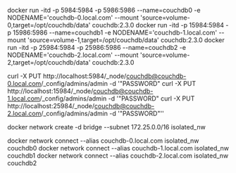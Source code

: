 docker run -itd -p 5984:5984 -p 5986:5986 --name=couchdb0 -e NODENAME='couchdb-0.local.com' --mount 'source=volume-0,target=/opt/couchdb/data' couchdb:2.3.0
docker run -itd -p 15984:5984 -p 15986:5986 --name=couchdb1 -e  NODENAME='couchdb-1.local.com' --mount 'source=volume-1,target=/opt/couchdb/data' couchdb:2.3.0
docker run -itd -p 25984:5984 -p 25986:5986 --name=couchdb2 -e NODENAME='couchdb-2.local.com' --mount 'source=volume-2,target=/opt/couchdb/data' couchdb:2.3.0

curl -X PUT http://localhost:5984/_node/couchdb@couchdb-0.local.com/_config/admins/admin -d '"PASSWORD"
curl -X PUT http://localhost:15984/_node/couchdb@couchdb-1.local.com/_config/admins/admin -d '"PASSWORD"
curl -X PUT http://localhost:25984/_node/couchdb@couchdb-2.local.com/_config/admins/admin -d '"PASSWORD"''

docker network create -d bridge --subnet 172.25.0.0/16 isolated_nw

docker network connect --alias couchdb-0.local.com isolated_nw couchdb0
docker network connect --alias couchdb-1.local.com isolated_nw couchdb1
docker network connect --alias couchdb-2.local.com isolated_nw couchdb2
